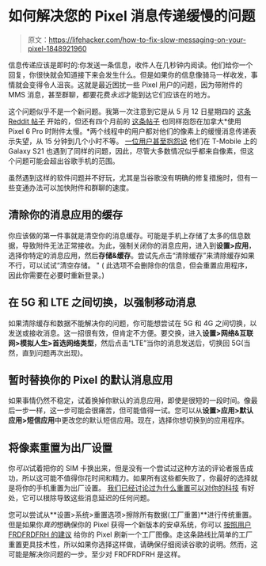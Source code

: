 # 如何解决您的 Pixel 消息传递缓慢的问题

> 原文：<https://lifehacker.com/how-to-fix-slow-messaging-on-your-pixel-1848921960>

信息传递应该是即时的:你发送一条信息，收件人在几秒钟内阅读。他们给你一个回复，你很快就会知道接下来会发生什么。但是如果你的信息像骑马一样收发，事情就会变得令人沮丧。这就是最近困扰一些 Pixel 用户的问题，因为带附件的 MMS 消息，甚至群聊，都要花费*永远*才能到达它们应该在的地方。



这个问题似乎不是一个新问题。我第一次注意到它是从 5 月 12 日星期四的 [这条 Reddit 帖子](https://www.reddit.com/r/GooglePixel/comments/uo49v3/mms_and_sms_are_extremely_slow/?utm_source=share&utm_medium=web2x&context=3) 开始的，但还有四个月前的 [这条帖子](https://www.reddit.com/r/GooglePixel/comments/rue74i/attachments_are_slow_to_send_and_receive_with/) 也同样抱怨在加拿大*使用 Pixel 6 Pro 时附件太慢。*两个线程中的用户都对他们的像素上的缓慢消息传递表示失望，从 15 分钟到几个小时不等。 [一位用户甚至抱怨说](https://www.reddit.com/r/GooglePixel/comments/uo49v3/comment/i8d0k1o/?utm_source=share&utm_medium=web2x&context=3) 他们在 T-Mobile 上的 Galaxy S21 也遇到了同样的问题，因此，尽管大多数情况似乎都来自像素，但这个问题可能会超出谷歌手机的范围。

虽然遇到这样的软件问题并不好玩，尤其是当谷歌没有明确的修复措施时，但有一些变通办法可以加快附件和群聊的速度。

## 清除你的消息应用的缓存

你应该做的第一件事就是清空你的消息缓存。可能是手机上存储了太多的信息数据，导致附件无法正常接收。为此，强制关闭你的消息应用，进入到**设置>应用**，选择你特定的消息应用，然后**存储&缓存**。尝试先点击“清除缓存”来清除缓存如果不行，可以试试“清空存储。 " ( 此选项不会删除你的信息，但会重置应用程序，因此你需要在必要时重新登录。)

## 在 5G 和 LTE 之间切换，以强制移动消息

如果清除缓存和数据不能解决你的问题，你可能想尝试在 5G 和 4G 之间切换，以发送或接收消息。这一招很有效，但肯定不方便。要交换，进入**设置>网络&互联网>模拟人生>首选网络类型**，然后点击“LTE”当你的消息发送后，切换回 5G(当然，直到问题再次出现)。

## 暂时替换你的 Pixel 的默认消息应用

如果事情仍然不稳定，试着换掉你默认的消息应用，即使是很短的一段时间。像最后一步一样，这一步可能会很痛苦，但可能值得一试。您可以从**设置>应用>默认应用>短信应用**中更改您的默认短信应用。现在，选择你想切换到的应用程序。

## 将像素重置为出厂设置

你*可以*试着把你的 SIM 卡换出来，但是没有一个尝试过这种方法的评论者报告成功，所以这可能不值得你花时间和精力。如果所有这些都失败了，你最好的选择就是将你的手机重置为出厂设置。 [我们已经讨论过为什么重置可以对你的科技](https://lifehacker.com/why-you-should-do-a-factory-reset-on-all-your-older-tec-1848899346) 有好处，它可以根除导致这些消息延迟的任何问题。

您可以尝试从**设置>系统>重置选项>擦除所有数据(工厂重置)**进行传统重置。但是如果你*真的*想确保你的 Pixel 获得一个新版本的安卓系统，你可以 [按照用户 FRDFRDFRH 的建议](https://www.reddit.com/r/GooglePixel/comments/uo49v3/comment/i8co8js/?utm_source=share&utm_medium=web2x&context=3) 给你的 Pixel 刷新一个工厂图像。走这条路线比简单的工厂重置更具技术性，所以如果你选择这样做，请确保仔细阅读谷歌的说明。然而，这可能是解决你问题的一步。至少对 FRDFRDFRH 是这样。